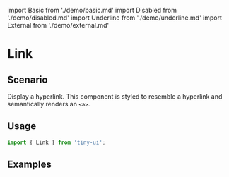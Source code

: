 import Basic from './demo/basic.md'
import Disabled from './demo/disabled.md'
import Underline from './demo/underline.md'
import External from './demo/external.md'

# Link

## Scenario

Display a hyperlink. This component is styled to resemble a hyperlink and semantically renders an `<a>`.
                
## Usage

```jsx
import { Link } from 'tiny-ui';
```

## Examples

<layout>
  <column>
    <Basic/>
    <Underline/>
  </column>
  <column>
    <Disabled/>
    <External/>
  </column>
</layout>
